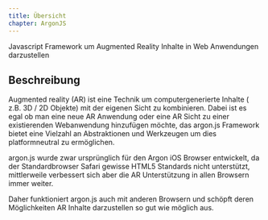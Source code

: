 ```yaml
---
title: Übersicht
chapter: ArgonJS
---
```


Javascript Framework um Augmented Reality Inhalte in Web Anwendungen darzustellen

## Beschreibung
Augmented reality (AR) ist eine Technik um computergenerierte Inhalte ( z.B. 3D / 2D Objekte) mit der eigenen Sicht zu kombinieren. Dabei ist es egal ob man eine neue AR Anwendung oder eine AR Sicht zu einer existierenden Webanwendung hinzufügen möchte, das argon.js Framework bietet eine Vielzahl an Abstraktionen und Werkzeugen um dies platformneutral zu ermöglichen.  

argon.js wurde zwar ursprünglich für den Argon iOS Browser entwickelt, da der Standardbrowser Safari gewisse HTML5 Standards nicht unterstützt, mittlerweile verbessert sich aber die AR Unterstützung in allen Browsern immer weiter.

Daher funktioniert argon.js auch mit anderen Browsern und schöpft deren Möglichkeiten AR Inhalte darzustellen so gut wie möglich aus.